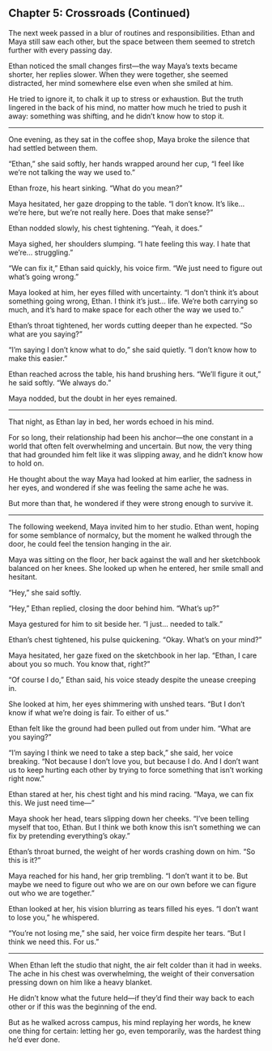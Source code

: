 ## Chapter 5: Crossroads (Continued)  

The next week passed in a blur of routines and responsibilities. Ethan and Maya still saw each other, but the space between them seemed to stretch further with every passing day.  

Ethan noticed the small changes first—the way Maya’s texts became shorter, her replies slower. When they were together, she seemed distracted, her mind somewhere else even when she smiled at him.  

He tried to ignore it, to chalk it up to stress or exhaustion. But the truth lingered in the back of his mind, no matter how much he tried to push it away: something was shifting, and he didn’t know how to stop it.  

---

One evening, as they sat in the coffee shop, Maya broke the silence that had settled between them.  

“Ethan,” she said softly, her hands wrapped around her cup, “I feel like we’re not talking the way we used to.”  

Ethan froze, his heart sinking. “What do you mean?”  

Maya hesitated, her gaze dropping to the table. “I don’t know. It’s like… we’re here, but we’re not really here. Does that make sense?”  

Ethan nodded slowly, his chest tightening. “Yeah, it does.”  

Maya sighed, her shoulders slumping. “I hate feeling this way. I hate that we’re… struggling.”  

“We can fix it,” Ethan said quickly, his voice firm. “We just need to figure out what’s going wrong.”  

Maya looked at him, her eyes filled with uncertainty. “I don’t think it’s about something going wrong, Ethan. I think it’s just… life. We’re both carrying so much, and it’s hard to make space for each other the way we used to.”  

Ethan’s throat tightened, her words cutting deeper than he expected. “So what are you saying?”  

“I’m saying I don’t know what to do,” she said quietly. “I don’t know how to make this easier.”  

Ethan reached across the table, his hand brushing hers. “We’ll figure it out,” he said softly. “We always do.”  

Maya nodded, but the doubt in her eyes remained.  

---

That night, as Ethan lay in bed, her words echoed in his mind.  

For so long, their relationship had been his anchor—the one constant in a world that often felt overwhelming and uncertain. But now, the very thing that had grounded him felt like it was slipping away, and he didn’t know how to hold on.  

He thought about the way Maya had looked at him earlier, the sadness in her eyes, and wondered if she was feeling the same ache he was.  

But more than that, he wondered if they were strong enough to survive it.  

---

The following weekend, Maya invited him to her studio. Ethan went, hoping for some semblance of normalcy, but the moment he walked through the door, he could feel the tension hanging in the air.  

Maya was sitting on the floor, her back against the wall and her sketchbook balanced on her knees. She looked up when he entered, her smile small and hesitant.  

“Hey,” she said softly.  

“Hey,” Ethan replied, closing the door behind him. “What’s up?”  

Maya gestured for him to sit beside her. “I just… needed to talk.”  

Ethan’s chest tightened, his pulse quickening. “Okay. What’s on your mind?”  

Maya hesitated, her gaze fixed on the sketchbook in her lap. “Ethan, I care about you so much. You know that, right?”  

“Of course I do,” Ethan said, his voice steady despite the unease creeping in.  

She looked at him, her eyes shimmering with unshed tears. “But I don’t know if what we’re doing is fair. To either of us.”  

Ethan felt like the ground had been pulled out from under him. “What are you saying?”  

“I’m saying I think we need to take a step back,” she said, her voice breaking. “Not because I don’t love you, but because I do. And I don’t want us to keep hurting each other by trying to force something that isn’t working right now.”  

Ethan stared at her, his chest tight and his mind racing. “Maya, we can fix this. We just need time—”  

Maya shook her head, tears slipping down her cheeks. “I’ve been telling myself that too, Ethan. But I think we both know this isn’t something we can fix by pretending everything’s okay.”  

Ethan’s throat burned, the weight of her words crashing down on him. “So this is it?”  

Maya reached for his hand, her grip trembling. “I don’t want it to be. But maybe we need to figure out who we are on our own before we can figure out who we are together.”  

Ethan looked at her, his vision blurring as tears filled his eyes. “I don’t want to lose you,” he whispered.  

“You’re not losing me,” she said, her voice firm despite her tears. “But I think we need this. For us.”  

---

When Ethan left the studio that night, the air felt colder than it had in weeks. The ache in his chest was overwhelming, the weight of their conversation pressing down on him like a heavy blanket.  

He didn’t know what the future held—if they’d find their way back to each other or if this was the beginning of the end.  

But as he walked across campus, his mind replaying her words, he knew one thing for certain: letting her go, even temporarily, was the hardest thing he’d ever done.  
